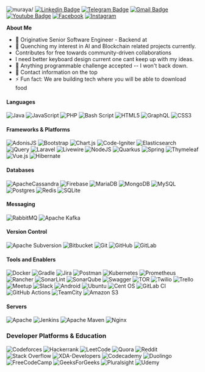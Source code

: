 <img src="https://komarev.com/ghpvc/?username=muraya" style="margin-right: 5px;" alt=muraya/>[![Linkedin Badge](https://img.shields.io/badge/-Muturi%20Muraya-0072b1?style=flat&logo=Linkedin&logoColor=white&link=https://www.linkedin.com/in/muraya-duncan/)](https://www.linkedin.com/in/muraya-duncan/)
[![Telegram Badge](https://img.shields.io/badge/-Telegram-blue?style=flat&logo=telegram&logoColor=white&link=https://t.me/danmuraya/)](https://t.me/danmuraya/)
[![Gmail Badge](https://img.shields.io/badge/-muturi.muraya@gmail.com-c14438?style=flat&logo=Gmail&logoColor=white&link=mailto:muturi.muraya@gmail.com)](mailto:muturi.muraya@gmail.com)
[![Youtube Badge](https://img.shields.io/badge/-Youtube-red?style=flat&logo=youtube&logoColor=white&link=https://www.youtube.com/@milwad)]([https://t.me/danmuraya/](https://www.youtube.com/@milwad))
[![Facebook](https://img.shields.io/badge/Facebook-%231877F2.svg?logo=Facebook&logoColor=white)](https://www.facebook.com/dancunm) [![Instagram](https://img.shields.io/badge/Instagram-%23E4405F.svg?logo=Instagram&logoColor=white)](https://www.instagram.com/danmuraya/)

**About Me**

- 🌟 Originative Senior Software Engineer - Backend at
- 🌱 Quenching my interest in AI and Blockchain related projects currently.
- Contributes for free towards community-driven collaborations
- I need better keyboard design current one cant keep up with my ideas.
- 💬 Anything programmable challenge accepted -- I won't back down.
- 📩 Contact information on the top
- ⚡ Fun fact: We are building tech where you will be able to download food

#### Languages

![Java](https://img.shields.io/badge/java-%23ED8B00.svg?style=flat&logo=openjdk&logoColor=white)
![JavaScript](https://img.shields.io/badge/javascript-%23323330.svg?style=flat&logo=javascript&logoColor=%23F7DF1E)
![PHP](https://img.shields.io/badge/php-%23777BB4.svg?style=flat&logo=php&logoColor=white)
![Bash Script](https://img.shields.io/badge/bash_script-%23121011.svg?style=flat&logo=gnu-bash&logoColor=white)
![HTML5](https://img.shields.io/badge/html5-%23E34F26.svg?style=flat&logo=html5&logoColor=white)
![GraphQL](https://img.shields.io/badge/-GraphQL-E10098?style=flat&logo=graphql&logoColor=white)
![CSS3](https://img.shields.io/badge/css3-%231572B6.svg?style=flat&logo=css3&logoColor=white)

#### Frameworks & Platforms

![AdonisJS](https://img.shields.io/badge/adonisjs-%23220052.svg?style=flat&logo=adonisjs&logoColor=white)
![Bootstrap](https://img.shields.io/badge/bootstrap-%238511FA.svg?style=flat&logo=bootstrap&logoColor=white)
![Chart.js](https://img.shields.io/badge/chart.js-F5788D.svg?style=flat&logo=chart.js&logoColor=white)
![Code-Igniter](https://img.shields.io/badge/CodeIgniter-%23EF4223.svg?style=flat&logo=codeIgniter&logoColor=white)
![Elasticsearch](https://img.shields.io/badge/elasticsearch-%230377CC.svg?style=flat&logo=elasticsearch&logoColor=white)
![jQuery](https://img.shields.io/badge/jquery-%230769AD.svg?style=flat&logo=jquery&logoColor=white)
![Laravel](https://img.shields.io/badge/laravel-%23FF2D20.svg?style=flat&logo=laravel&logoColor=white)
![Livewire](https://img.shields.io/badge/livewire-%234e56a6.svg?style=flat&logo=livewire&logoColor=white)
![NodeJS](https://img.shields.io/badge/node.js-6DA55F?style=flat&logo=node.js&logoColor=white)
![Quarkus](https://img.shields.io/badge/quarkus-%234794EB.svg?style=flat&logo=quarkus&logoColor=white)
![Spring](https://img.shields.io/badge/spring-%236DB33F.svg?style=flat&logo=spring&logoColor=white)
![Thymeleaf](https://img.shields.io/badge/Thymeleaf-%23005C0F.svg?style=flat&logo=Thymeleaf&logoColor=white)
![Vue.js](https://img.shields.io/badge/vuejs-%2335495e.svg?style=flat&logo=vuedotjs&logoColor=%234FC08D)
![Hibernate](https://img.shields.io/badge/Hibernate-59666C?style=flat&logo=Hibernate&logoColor=white)

#### Databases

![ApacheCassandra](https://img.shields.io/badge/cassandra-%231287B1.svg?style=flat&logo=apache-cassandra&logoColor=white)
![Firebase](https://img.shields.io/badge/firebase-a08021?style=flat&logo=firebase&logoColor=ffcd34)
![MariaDB](https://img.shields.io/badge/MariaDB-003545?style=flat&logo=mariadb&logoColor=white)
![MongoDB](https://img.shields.io/badge/MongoDB-%234ea94b.svg?style=flat&logo=mongodb&logoColor=white)
![MySQL](https://img.shields.io/badge/mysql-4479A1.svg?style=flat&logo=mysql&logoColor=white)
![Postgres](https://img.shields.io/badge/postgres-%23316192.svg?style=flat&logo=postgresql&logoColor=white)
![Redis](https://img.shields.io/badge/redis-%23DD0031.svg?style=flat&logo=redis&logoColor=white)
![SQLite](https://img.shields.io/badge/sqlite-%2307405e.svg?style=flat&logo=sqlite&logoColor=white)

#### Messaging

![RabbitMQ](https://img.shields.io/badge/Rabbitmq-FF6600?style=flat&logo=rabbitmq&logoColor=white)
![Apache Kafka](https://img.shields.io/badge/Apache%20Kafka-000?style=flat&logo=apachekafka)

#### Version Control

![Apache Subversion](https://img.shields.io/badge/subversion-%23809CC9.svg?style=flat&logo=subversion&logoColor=white)
![Bitbucket](https://img.shields.io/badge/bitbucket-%230047B3.svg?style=flat&logo=bitbucket&logoColor=white)
![Git](https://img.shields.io/badge/git-%23F05033.svg?style=flat&logo=git&logoColor=white)
![GitHub](https://img.shields.io/badge/github-%23121011.svg?style=flat&logo=github&logoColor=white)
![GitLab](https://img.shields.io/badge/gitlab-%23181717.svg?style=flat&logo=gitlab&logoColor=white)

#### Tools and Enablers
![Docker](https://img.shields.io/badge/docker-%230db7ed.svg?style=flat&logo=docker&logoColor=white)
![Gradle](https://img.shields.io/badge/Gradle-02303A.svg?style=flat&logo=Gradle&logoColor=white)
![Jira](https://img.shields.io/badge/jira-%230A0FFF.svg?style=flat&logo=jira&logoColor=white)
![Postman](https://img.shields.io/badge/Postman-FF6C37?style=flat&logo=postman&logoColor=white)
![Kubernetes](https://img.shields.io/badge/kubernetes-%23326ce5.svg?style=flat&logo=kubernetes&logoColor=white)
![Prometheus](https://img.shields.io/badge/Prometheus-E6522C?style=flat&logo=Prometheus&logoColor=white)
![Rancher](https://img.shields.io/badge/rancher-%230075A8.svg?style=flat&logo=rancher&logoColor=white)
![SonarLint](https://img.shields.io/badge/SonarLint-CB2029?style=flat&logo=SONARLINT&logoColor=white)
![SonarQube](https://img.shields.io/badge/SonarQube-black?style=flat&logo=sonarqube&logoColor=4E9BCD)
![Swagger](https://img.shields.io/badge/-Swagger-%23Clojure?style=flat&logo=swagger&logoColor=white)
![TOR](https://img.shields.io/badge/tor-%237E4798.svg?style=flat&logo=tor-project&logoColor=white)
![Twilio](https://img.shields.io/badge/Twilio-F22F46?style=flat&logo=TwiliologoColor=white)
![Trello](https://img.shields.io/badge/Trello-%23026AA7.svg?style=flat&logo=Trello&logoColor=white)
![Meetup](https://img.shields.io/badge/Meetup-f64363?style=flat&logo=meetup&logoColor=white)
![Slack](https://img.shields.io/badge/Slack-4A154B?style=flat&logo=slack&logoColor=white)
![Android](https://img.shields.io/badge/Android-3DDC84?style=flat&logo=android&logoColor=white)
![Ubuntu](https://img.shields.io/badge/Ubuntu-E95420?style=flat&logo=ubuntu&logoColor=white)
![Cent OS](https://img.shields.io/badge/cent%20os-002260?style=flat&logo=centos&logoColor=F0F0F0)
![GitLab CI](https://img.shields.io/badge/gitlab%20ci-%23181717.svg?style=flat&logo=gitlab&logoColor=white)
![GitHub Actions](https://img.shields.io/badge/github%20actions-%232671E5.svg?style=flat&logo=githubactions&logoColor=white)
![TeamCity](https://img.shields.io/badge/teamcity-000000.svg?style=flat&logo=teamcity&logoColor=white)
![Amazon S3](https://img.shields.io/badge/Amazon%20S3-FF9900?style=flat&logo=amazons3&logoColor=white)

#### Servers 
![Apache](https://img.shields.io/badge/apache-%23D42029.svg?style=flat&logo=apache&logoColor=white)
![Jenkins](https://img.shields.io/badge/jenkins-%232C5263.svg?style=flat&logo=jenkins&logoColor=white)
![Apache Maven](https://img.shields.io/badge/Apache%20Maven-C71A36?style=flat&logo=Apache%20Maven&logoColor=white)
![Nginx](https://img.shields.io/badge/nginx-%23009639.svg?style=flat&logo=nginx&logoColor=white)

### Developer Platforms & Education
![Codeforces](https://img.shields.io/badge/Codeforces-445f9d?style=flat&logo=Codeforces&logoColor=white)
![Hackerrank](https://img.shields.io/badge/-Hackerrank-2EC866?style=flat&logo=HackerRank&logoColor=white)
![LeetCode](https://img.shields.io/badge/LeetCode-000000?style=flat&logo=LeetCode&logoColor=#d16c06)
![Quora](https://img.shields.io/badge/Quora-%23B92B27.svg?style=flat&logo=Quora&logoColor=white)
![Reddit](https://img.shields.io/badge/Reddit-%23FF4500.svg?style=flat&logo=Reddit&logoColor=white)
![Stack Overflow](https://img.shields.io/badge/-Stackoverflow-FE7A16?style=flat&logo=stack-overflow&logoColor=white)
![XDA-Developers](https://img.shields.io/badge/XDA--Developers-%23AC6E2F.svg?style=flat&logo=XDA-Developers&logoColor=white)
![Codecademy](https://img.shields.io/badge/Codecademy-FFF0E5?style=flat&logo=codecademy&logoColor=1F243A)
![Duolingo](https://img.shields.io/badge/Duolingo-%234DC730.svg?style=flat&logo=Duolingo&logoColor=white)
![FreeCodeCamp](https://img.shields.io/badge/Freecodecamp-%23123.svg?&style=flat&logo=freecodecamp&logoColor=green)
![GeeksForGeeks](https://img.shields.io/badge/GeeksforGeeks-gray?style=flat&logo=geeksforgeeks&logoColor=35914c)
![Pluralsight](https://img.shields.io/badge/Pluralsight-EE3057?style=flat&logo=pluralsight&logoColor=white)
![Udemy](https://img.shields.io/badge/Udemy-A435F0?style=flat&logo=Udemy&logoColor=white)
